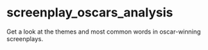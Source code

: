 # screenplay_oscars_analysis
Get a look at the themes and most common words in oscar-winning screenplays.
